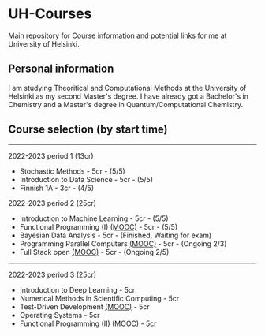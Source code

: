 # UH-Courses
Main repository for Course information and potential links for me at University of Helsinki.

## Personal information
I am studying Theoritical and Computational Methods at the University of Helsinki as my second Master's degree. I have already got a Bachelor's in Chemistry and a Master's degree in Quantum/Computational Chemistry.

## Course selection (by start time)

---

2022-2023 period 1 (13cr)
- Stochastic Methods - 5cr - (5/5)
- Introduction to Data Science - 5cr - (5/5)
- Finnish 1A - 3cr - (4/5)

2022-2023 period 2 (25cr)
- Introduction to Machine Learning - 5cr - (5/5)
- Functional Programming (I) [(MOOC)](https://haskell.mooc.fi/) - 5cr - (5/5)
- Bayesian Data Analysis - 5cr - (Finished, Waiting for exam)
- Programming Parallel Computers [(MOOC)](https://ppc.cs.aalto.fi/) - 5cr - (Ongoing 2/3)
- Full Stack open [(MOOC)](https://fullstackopen.com/en/) - 5cr - (Ongoing 2/5)

---

2022-2023 period 3 (25cr)
- Introduction to Deep Learning - 5cr
- Numerical Methods in Scientific Computing - 5cr
- Test-Driven Development [(MOOC)](https://tdd.mooc.fi/) - 5cr
- Operating Systems - 5cr
- Functional Programming (II) [(MOOC)](https://haskell.mooc.fi/) - 5cr
